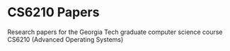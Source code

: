 # CS6210 Papers

Research papers for the Georgia Tech graduate computer science course CS6210 (Advanced Operating Systems)
